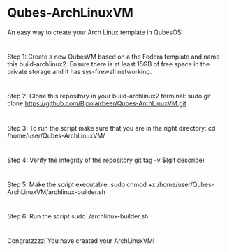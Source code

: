 # Qubes-ArchLinuxVM
An easy way to create your Arch Linux template in QubesOS!
#
#
Step 1:
Create a new QubesVM based on a the Fedora template and name this build-archlinux2. Ensure there is at least 15GB of free space in the private storage and it has sys-firewall networking.
#
Step 2:
Clone this repository in your build-archlinux2 terminal:
  sudo git clone https://github.com/Bipolairbeer/Qubes-ArchLinuxVM.git
#
Step 3:
To run the script make sure that you are in the right directory:
  cd /home/user/Qubes-ArchLinuxVM/
#
Step 4:
Verify the integrity of the repository
  git tag -v $(git describe)
#
Step 5:
Make the script executable:
  sudo chmod +x /home/user/Qubes-ArchLinuxVM/archlinux-builder.sh
#
Step 6:
Run the script
  sudo ./archlinux-builder.sh
#
#
#
Congratzzzz! You have created your ArchLinuxVM!
